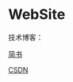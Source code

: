 # WebSite

技术博客：

[简书](https://www.jianshu.com/u/a6ff25236148)

[CSDN](https://blog.csdn.net/u012810327)
